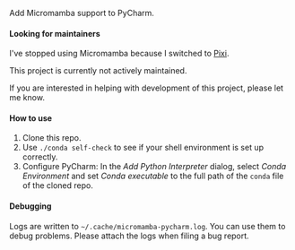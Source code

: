 Add Micromamba support to PyCharm.

#### Looking for maintainers

I've stopped using Micromamba because I switched to [Pixi](https://pixi.sh/).

This project is currently not actively maintained.

If you are interested in helping with development of this project, please let me know.

#### How to use

1. Clone this repo.
2. Use `./conda self-check` to see if your shell environment is set up correctly.
3. Configure PyCharm: In the *Add Python Interpreter* dialog, select *Conda Environment* and set *Conda executable* to the full path of the `conda` file of the cloned repo.

#### Debugging

Logs are written to `~/.cache/micromamba-pycharm.log`.
You can use them to debug problems.
Please attach the logs when filing a bug report.
